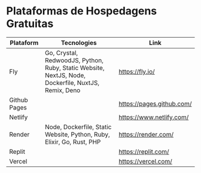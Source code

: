 # Plataformas de Hospedagens Gratuitas

| Plataform  | Tecnologies | Link |
| ------------- | ------------- | ------------- |
| Fly  | Go, Crystal, RedwoodJS, Python, Ruby, Static Website, NextJS, Node, Dockerfile, NuxtJS, Remix, Deno | https://fly.io/ |
| Github Pages | | https://pages.github.com/ |
| Netlify | | https://www.netlify.com/ |
| Render  | Node, Dockerfile, Static Website, Python, Ruby, Elixir, Go, Rust, PHP | https://render.com/ |
| Replit | | https://replit.com/ |
| Vercel | | https://vercel.com/ |
